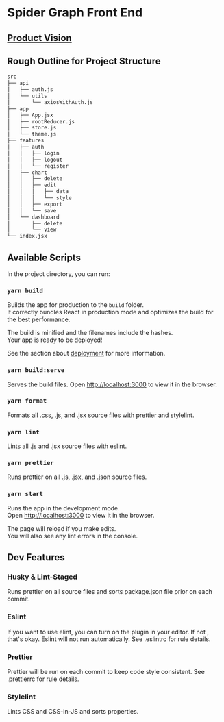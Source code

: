 # Spider Graph Front End

## [Product Vision](https://www.notion.so/Product-Vision-bcc33f41ecc94cd395ebdbb4504b1f23)

## Rough Outline for Project Structure
```bash
src
├── api
│   ├── auth.js
│   └── utils
│       └── axiosWithAuth.js
├── app
│   ├── App.jsx
│   ├── rootReducer.js
│   ├── store.js
│   └── theme.js
├── features
│   ├── auth
│   │   ├── login
│   │   ├── logout
│   │   └── register
│   ├── chart
│   │   ├── delete
│   │   ├── edit
│   │   │   ├── data
│   │   │   └── style
│   │   ├── export
│   │   └── save
│   └── dashboard
│       ├── delete
│       └── view
└── index.jsx
```

## Available Scripts

In the project directory, you can run:

### `yarn build`

Builds the app for production to the `build` folder.<br />
It correctly bundles React in production mode and optimizes the build for the best performance.

The build is minified and the filenames include the hashes.<br />
Your app is ready to be deployed!

See the section about [deployment](https://facebook.github.io/create-react-app/docs/deployment) for more information.

### `yarn build:serve`

Serves the build files. Open [http://localhost:3000](http://localhost:3000) to
 view it in the browser.

### `yarn format`

Formats all .css, .js, and .jsx source files with prettier and stylelint.

### `yarn lint`

Lints all .js and .jsx source files with eslint.

### `yarn prettier`

Runs prettier on all .js, .jsx, and .json source files.

### `yarn start`

Runs the app in the development mode.<br />
Open [http://localhost:3000](http://localhost:3000) to view it in the browser.

The page will reload if you make edits.<br />
You will also see any lint errors in the console.

## Dev Features

### Husky & Lint-Staged

Runs prettier on all source files and sorts package.json file prior on each
 commit.
 
### Eslint

If you want to use elint, you can turn on the plugin in your editor. If not
, that's okay. Eslint will not run automatically. See .eslintrc for rule
 details.

### Prettier

Prettier will be run on each commit to keep code style consistent. See
 .prettierrc for rule details.

### Stylelint

Lints CSS and CSS-in-JS and sorts properties.
